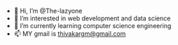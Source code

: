 - 👋 Hi, I’m @The-lazyone
- 👀 I’m interested in web development and data science
- 🌱 I’m currently learning computer science engineering 
- 📫 MY gmail is thivakargm@gmail.com

<!---
The-lazyone/The-lazyone is a ✨ special ✨ repository because its `README.md` (this file) appears on your GitHub profile.
You can click the Preview link to take a look at your changes.
--->
